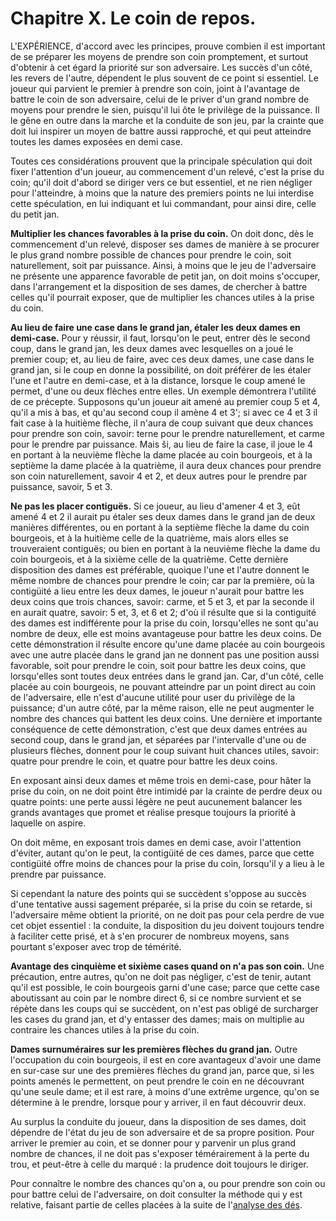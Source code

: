 # Chapitre X. Le coin de repos.

L'EXPÉRIENCE, d'accord avec les principes, prouve combien il est important de se préparer les moyens de prendre son coin promptement, et surtout d'obtenir à cet égard la priorité sur son adversaire. Les succès d'un côté, les revers de l'autre, dépendent le plus souvent de ce point si essentiel. Le joueur qui parvient le premier à prendre son coin, joint à l'avantage de battre le coin de son adversaire, celui de le priver d'un grand nombre de moyens pour prendre le sien, puisqu'il lui ôte le privilège de la puissance. Il le gêne en outre dans la marche et la conduite de son jeu, par la crainte que doit lui inspirer un moyen de battre aussi rapproché, et qui peut atteindre toutes les dames exposées en demi case.

Toutes ces considérations prouvent que la principale spéculation qui doit fixer l'attention d'un joueur, au commencement d'un relevé, c'est la prise du coin; qu'il doit d'abord se diriger vers ce but essentiel, et ne rien négliger pour l'atteindre, à moins que la nature des premiers points ne lui interdise cette spéculation, en lui indiquant et lui commandant, pour ainsi dire, celle du petit jan. 

**Multiplier les chances favorables à la prise du coin.**
On doit donc, dès le commencement d'un relevé, disposer ses dames de manière à se procurer le plus grand nombre possible de chances pour prendre le coin, soit naturellement, soit par puissance. Ainsi, à moins que le jeu de l'adversaire ne présente une apparence favorable de petit jan, on doit moins s'occuper, dans l'arrangement et la disposition de ses dames, de chercher à battre celles qu'il pourrait exposer, que de multiplier les chances utiles à la prise du coin.

**Au lieu de faire une case dans le grand jan, étaler les deux dames en demi-case.**
Pour y réussir, il faut, lorsqu'on le peut, entrer dès le second coup, dans le grand jan, les deux dames avec lesquelles on a joué le premier coup; et, au lieu de faire, avec ces deux dames, une case dans le grand jan, si le coup en donne la possibilité, on doit préférer de les étaler l'une et l'autre en demi-case, et à la distance, lorsque le coup amené le permet, d'une ou deux flèches entre elles. Un exemple démontrera l'utilité de ce précepte. Supposons qu'un joueur ait amené au premier coup 5 et 4, qu'il a mis à bas, et qu'au second coup il amène 4 et 3'; si avec ce 4 et 3 il fait case à la huitième flèche, il n'aura de coup suivant que deux chances pour prendre son coin, savoir: terne pour le prendre naturellement, et carme pour le prendre par puissance. Mais ši, au lieu de faire la case, il joue le 4 en portant à la neuvième flèche la dame placée au coin bourgeois, et à la septième la dame placée à la quatrième, il aura deux chances pour prendre son coin naturellement, savoir 4 et 2, et deux autres pour le prendre par puissance, savoir, 5 et 3.

**Ne pas les placer contiguës.**
Si ce joueur, au lieu d'amener 4 et 3, eût amené 4 et 2 il aurait pu étaler ses deux dames dans le grand jan de deux manières différentes, ou en portant à la septième flèche la dame du coin bourgeois, et à la huitième celle de la quatrième, mais alors elles se trouveraient contiguës; ou bien en portant à la neuvième flèche la dame du coin bourgeois, et à la sixième celle de la quatrième. Cette dernière disposition des dames est préférable, quoique l'une et l'autre donnent le même nombre de chances pour prendre le coin; car par la première, où la contigüité a lieu entre les deux dames, le joueur n'aurait pour battre les deux coins que trois chances, savoir: carme, et 5 et 3, et par la seconde il en aurait quatre, savoir: 5 et, 3, et 6 et 2; d'où il résulte que si la contiguité des dames est indifférente pour la prise du coin, lorsqu'elles ne sont qu'au nombre de deux, elle est moins avantageuse pour battre les deux coins. De cette démonstration il résulte encore qu'une dame placée au coin bourgeois avec une autre placée dans le grand jan ne donnent pas une position aussi favorable, soit pour prendre le coin, soit pour battre les deux coins, que lorsqu'elles sont toutes deux entrées dans le grand jan. Car, d'un côté, celle placée au coin bourgeois, ne pouvant atteindre par un point direct au coin de l'adversaire, elle n'est d'aucune utilité pour user du privilège de la puissance; d'un autre côté, par la même raison, elle ne peut augmenter le nombre des chances qui battent les deux coins. Une dernière et importante conséquence de cette démonstration, c'est que deux dames entrées au second coup, dans le grand jan, et séparées par l'intervalle d'une ou de plusieurs flèches, donnent pour le coup suivant huit chances utiles, savoir: quatre pour prendre le coin, et quatre pour battre les deux coins.

En exposant ainsi deux dames et même trois en demi-case, pour hâter la prise du coin, on ne doit point être intimidé par la crainte de perdre deux ou quatre points: une perte aussi légère ne peut aucunement balancer les grands avantages que promet et réalise presque toujours la priorité à laquelle on aspire.

On doit même, en exposant trois dames en demi case, avoir l'attention d'éviter, autant qu'on le peut, la contigüité de ces dames, parce que cette contigüité offre moins de chances pour la prise du coin, lorsqu'il y a lieu à le prendre par puissance.

Si cependant la nature des points qui se succèdent s'oppose au succès d'une tentative aussi sagement préparée, si la prise du coin se retarde, si l'adversaire même obtient la priorité, on ne doit pas pour cela perdre de vue cet objet essentiel : la conduite, la disposition du jeu doivent toujours tendre à faciliter cette prisé, et à s'en procurer de nombreux moyens, sans pourtant s'exposer avec trop de témérité.

**Avantage des cinquième et sixième cases quand on n'a pas son coin.**
Une précaution, entre autres, qu'on ne doit pas négliger, c'est de tenir, autant qu'il est possible, le coin bourgeois garni d'une case; parce que cette case aboutissant au coin par le nombre direct 6, si ce nombre survient et se répète dans les coups qui se succèdent, on n'est pas obligé de surcharger les cases du grand jan, et d'y entasser des dames; mais on multiplie au contraire les chances utiles à la prise du coin.

**Dames surnuméraires sur les premières flèches du grand jan.**
Outre l'occupation du coin bourgeois, il est en core avantageux d'avoir une dame en sur-case sur une des premières flèches du grand jan, parce que, si les points amenés le permettent, on peut prendre le coin en ne découvrant qu'une seule dame; et il est rare, à moins d'une extrême urgence, qu'on se détermine à le prendre, lorsque pour y arriver, il en faut découvrir deux.

Au surplus la conduite du joueur, dans la disposition de ses dames, doit dépendre de l'état du jeu de son adversaire et de sa propre position. Pour arriver le premier au coin, et se donner pour y parvenir un plus grand nombre de chances, il ne doit pas s'exposer témérairement à la perte du trou, et peut-être à celle du marqué : la prudence doit toujours le diriger.

Pour connaître le nombre des chances qu'on a, ou pour prendre son coin ou pour battre celui de l'adversaire, on doit consulter la méthode qui y est relative, faisant partie de celles placées à la suite de l'[analyse des dés](chapitre2.md/#analyse-des-des).
